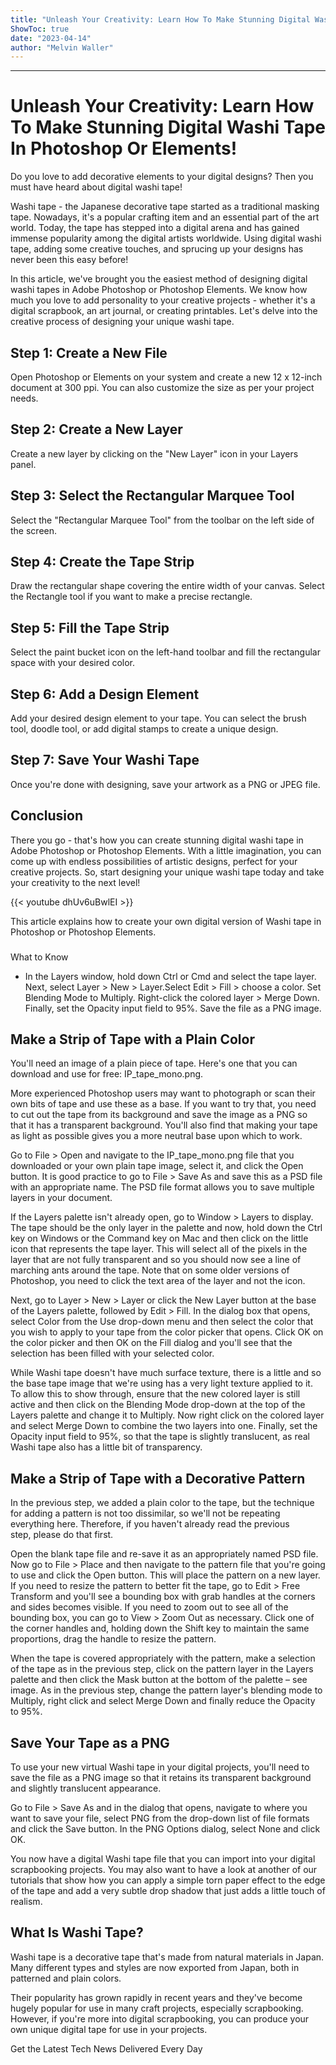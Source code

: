 ```yaml
---
title: "Unleash Your Creativity: Learn How To Make Stunning Digital Washi Tape In Photoshop Or Elements!"
ShowToc: true 
date: "2023-04-14"
author: "Melvin Waller"
---
```

*****
# Unleash Your Creativity: Learn How To Make Stunning Digital Washi Tape In Photoshop Or Elements!

Do you love to add decorative elements to your digital designs? Then you must have heard about digital washi tape! 

Washi tape - the Japanese decorative tape started as a traditional masking tape. Nowadays, it's a popular crafting item and an essential part of the art world. Today, the tape has stepped into a digital arena and has gained immense popularity among the digital artists worldwide. Using digital washi tape, adding some creative touches, and sprucing up your designs has never been this easy before!

In this article, we've brought you the easiest method of designing digital washi tapes in Adobe Photoshop or Photoshop Elements. We know how much you love to add personality to your creative projects - whether it's a digital scrapbook, an art journal, or creating printables. Let's delve into the creative process of designing your unique washi tape.

## Step 1: Create a New File

Open Photoshop or Elements on your system and create a new 12 x 12-inch document at 300 ppi. You can also customize the size as per your project needs.

## Step 2: Create a New Layer

Create a new layer by clicking on the "New Layer" icon in your Layers panel.

## Step 3: Select the Rectangular Marquee Tool

Select the "Rectangular Marquee Tool" from the toolbar on the left side of the screen.

## Step 4: Create the Tape Strip

Draw the rectangular shape covering the entire width of your canvas. Select the Rectangle tool if you want to make a precise rectangle.

## Step 5: Fill the Tape Strip

Select the paint bucket icon on the left-hand toolbar and fill the rectangular space with your desired color. 

## Step 6: Add a Design Element

Add your desired design element to your tape. You can select the brush tool, doodle tool, or add digital stamps to create a unique design.

## Step 7: Save Your Washi Tape

Once you're done with designing, save your artwork as a PNG or JPEG file.

## Conclusion

There you go - that's how you can create stunning digital washi tape in Adobe Photoshop or Photoshop Elements. With a little imagination, you can come up with endless possibilities of artistic designs, perfect for your creative projects. So, start designing your unique washi tape today and take your creativity to the next level!

{{< youtube dhUv6uBwlEI >}} 




This article explains how to create your own digital version of Washi tape in Photoshop or Photoshop Elements.

 
### 
What to Know
 
- In the Layers window, hold down Ctrl or Cmd and select the tape layer. Next, select Layer > New > Layer.Select Edit > Fill > choose a color. Set Blending Mode to Multiply. Right-click the colored layer > Merge Down. Finally, set the Opacity input field to 95%. Save the file as a PNG image.

 
##   Make a Strip of Tape with a Plain Color  
 

You'll need an image of a plain piece of tape. Here's one that you can download and use for free: IP_tape_mono.png.

 

More experienced Photoshop users may want to photograph or scan their own bits of tape and use these as a base. If you want to try that, you need to cut out the tape from its background and save the image as a PNG so that it has a transparent background. You'll also find that making your tape as light as possible gives you a more neutral base upon which to work.

 

Go to File > Open and navigate to the IP_tape_mono.png file that you downloaded or your own plain tape image, select it, and click the Open button. It is good practice to go to File > Save As and save this as a PSD file with an appropriate name. The PSD file format allows you to save multiple layers in your document.

 

If the Layers palette isn't already open, go to Window > Layers to display. The tape should be the only layer in the palette and now, hold down the Ctrl key on Windows or the Command key on Mac and then click on the little icon that represents the tape layer. This will select all of the pixels in the layer that are not fully transparent and so you should now see a line of marching ants around the tape. Note that on some older versions of Photoshop, you need to click the text area of the layer and not the icon.

 

Next, go to Layer > New > Layer or click the New Layer button at the base of the Layers palette, followed by Edit > Fill. In the dialog box that opens, select Color from the Use drop-down menu and then select the color that you wish to apply to your tape from the color picker that opens. Click OK on the color picker and then OK on the Fill dialog and you'll see that the selection has been filled with your selected color.

 

While Washi tape doesn't have much surface texture, there is a little and so the base tape image that we're using has a very light texture applied to it. To allow this to show through, ensure that the new colored layer is still active and then click on the Blending Mode drop-down at the top of the Layers palette and change it to Multiply. Now right click on the colored layer and select Merge Down to combine the two layers into one. Finally, set the Opacity input field to 95%, so that the tape is slightly translucent, as real Washi tape also has a little bit of transparency.

 
##   Make a Strip of Tape with a Decorative Pattern  
 

In the previous step, we added a plain color to the tape, but the technique for adding a pattern is not too dissimilar, so we'll not be repeating everything here. Therefore, if you haven't already read the previous step, please do that first.

 

Open the blank tape file and re-save it as an appropriately named PSD file. Now go to File > Place and then navigate to the pattern file that you're going to use and click the Open button. This will place the pattern on a new layer. If you need to resize the pattern to better fit the tape, go to Edit > Free Transform and you'll see a bounding box with grab handles at the corners and sides becomes visible. If you need to zoom out to see all of the bounding box, you can go to View > Zoom Out as necessary. Click one of the corner handles and, holding down the Shift key to maintain the same proportions, drag the handle to resize the pattern.

 

When the tape is covered appropriately with the pattern, make a selection of the tape as in the previous step, click on the pattern layer in the Layers palette and then click the Mask button at the bottom of the palette – see image. As in the previous step, change the pattern layer's blending mode to Multiply, right click and select Merge Down and finally reduce the Opacity to 95%.

 
##   Save Your Tape as a PNG  
 

To use your new virtual Washi tape in your digital projects, you'll need to save the file as a PNG image so that it retains its transparent background and slightly translucent appearance.

 

Go to File > Save As and in the dialog that opens, navigate to where you want to save your file, select PNG from the drop-down list of file formats and click the Save button. In the PNG Options dialog, select None and click OK.

 

You now have a digital Washi tape file that you can import into your digital scrapbooking projects. You may also want to have a look at another of our tutorials that show how you can apply a simple torn paper effect to the edge of the tape and add a very subtle drop shadow that just adds a little touch of realism.

 
##   What Is Washi Tape?  
 

Washi tape is a decorative tape that's made from natural materials in Japan. Many different types and styles are now exported from Japan, both in patterned and plain colors.

 

Their popularity has grown rapidly in recent years and they've become hugely popular for use in many craft projects, especially scrapbooking. However, if you're more into digital scrapbooking, you can produce your own unique digital tape for use in your projects.

 

Get the Latest Tech News Delivered Every Day





